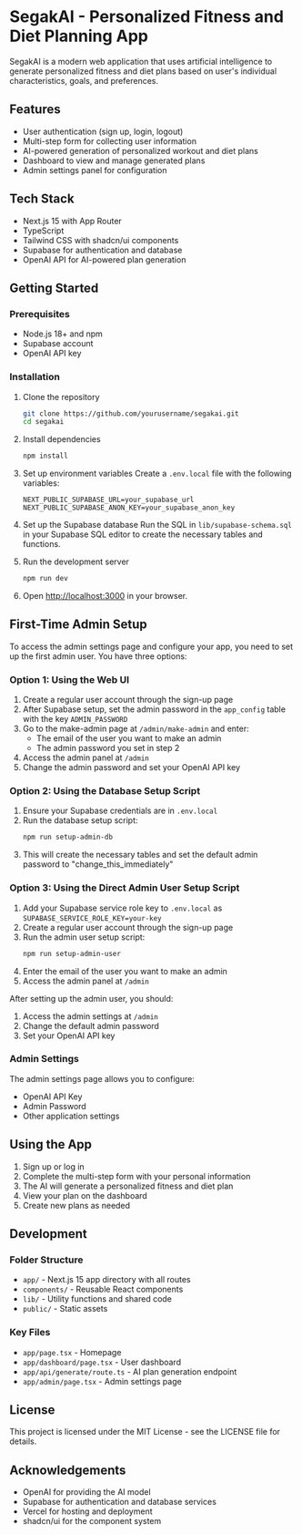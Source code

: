 # SegakAI - Personalized Fitness and Diet Planning App

SegakAI is a modern web application that uses artificial intelligence to generate personalized fitness and diet plans based on user's individual characteristics, goals, and preferences.

## Features

- User authentication (sign up, login, logout)
- Multi-step form for collecting user information
- AI-powered generation of personalized workout and diet plans
- Dashboard to view and manage generated plans
- Admin settings panel for configuration

## Tech Stack

- Next.js 15 with App Router
- TypeScript
- Tailwind CSS with shadcn/ui components
- Supabase for authentication and database
- OpenAI API for AI-powered plan generation

## Getting Started

### Prerequisites

- Node.js 18+ and npm
- Supabase account
- OpenAI API key

### Installation

1. Clone the repository
   ```bash
   git clone https://github.com/yourusername/segakai.git
   cd segakai
   ```

2. Install dependencies
   ```bash
   npm install
   ```

3. Set up environment variables
   Create a `.env.local` file with the following variables:
   ```
   NEXT_PUBLIC_SUPABASE_URL=your_supabase_url
   NEXT_PUBLIC_SUPABASE_ANON_KEY=your_supabase_anon_key
   ```

4. Set up the Supabase database
   Run the SQL in `lib/supabase-schema.sql` in your Supabase SQL editor to create the necessary tables and functions.

5. Run the development server
   ```bash
   npm run dev
   ```

6. Open [http://localhost:3000](http://localhost:3000) in your browser.

## First-Time Admin Setup

To access the admin settings page and configure your app, you need to set up the first admin user. You have three options:

### Option 1: Using the Web UI
1. Create a regular user account through the sign-up page
2. After Supabase setup, set the admin password in the `app_config` table with the key `ADMIN_PASSWORD`
3. Go to the make-admin page at `/admin/make-admin` and enter:
   - The email of the user you want to make an admin
   - The admin password you set in step 2
4. Access the admin panel at `/admin`
5. Change the admin password and set your OpenAI API key

### Option 2: Using the Database Setup Script
1. Ensure your Supabase credentials are in `.env.local`
2. Run the database setup script:
   ```bash
   npm run setup-admin-db
   ```
3. This will create the necessary tables and set the default admin password to "change_this_immediately"

### Option 3: Using the Direct Admin User Setup Script
1. Add your Supabase service role key to `.env.local` as `SUPABASE_SERVICE_ROLE_KEY=your-key`
2. Create a regular user account through the sign-up page
3. Run the admin user setup script:
   ```bash
   npm run setup-admin-user
   ```
4. Enter the email of the user you want to make an admin
5. Access the admin panel at `/admin`

After setting up the admin user, you should:
1. Access the admin settings at `/admin`
2. Change the default admin password
3. Set your OpenAI API key

### Admin Settings

The admin settings page allows you to configure:
- OpenAI API Key
- Admin Password
- Other application settings

## Using the App

1. Sign up or log in
2. Complete the multi-step form with your personal information
3. The AI will generate a personalized fitness and diet plan
4. View your plan on the dashboard
5. Create new plans as needed

## Development

### Folder Structure

- `app/` - Next.js 15 app directory with all routes
- `components/` - Reusable React components
- `lib/` - Utility functions and shared code
- `public/` - Static assets

### Key Files

- `app/page.tsx` - Homepage
- `app/dashboard/page.tsx` - User dashboard
- `app/api/generate/route.ts` - AI plan generation endpoint
- `app/admin/page.tsx` - Admin settings page

## License

This project is licensed under the MIT License - see the LICENSE file for details.

## Acknowledgements

- OpenAI for providing the AI model
- Supabase for authentication and database services
- Vercel for hosting and deployment
- shadcn/ui for the component system
